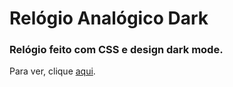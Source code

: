 # Relógio Analógico Dark

### Relógio feito com CSS e design dark mode.

Para ver, clique <a href="https://simoneguimaraes.github.io/relogio-analogico-dark/" target="_blank">aqui</a>.
